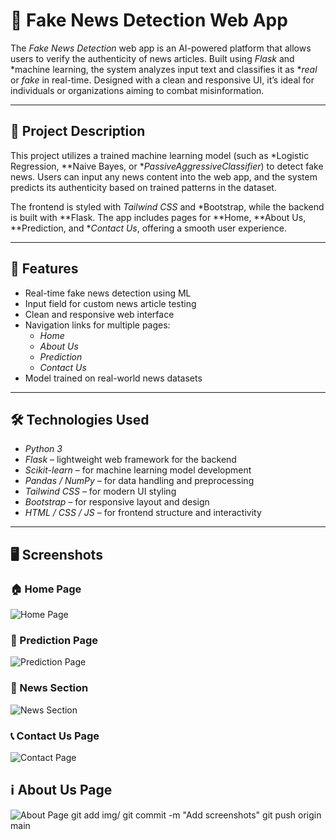 # 🧠 Fake News Detection Web App

The *Fake News Detection* web app is an AI-powered platform that allows users to verify the authenticity of news articles. Built using *Flask* and *machine learning, the system analyzes input text and classifies it as **real* or *fake* in real-time. Designed with a clean and responsive UI, it’s ideal for individuals or organizations aiming to combat misinformation.

---

## 📝 Project Description

This project utilizes a trained machine learning model (such as *Logistic Regression, **Naive Bayes, or **PassiveAggressiveClassifier*) to detect fake news. Users can input any news content into the web app, and the system predicts its authenticity based on trained patterns in the dataset.

The frontend is styled with *Tailwind CSS* and *Bootstrap, while the backend is built with **Flask. The app includes pages for **Home, **About Us, **Prediction, and **Contact Us*, offering a smooth user experience.

---


## 🧠 Features

- Real-time fake news detection using ML
- Input field for custom news article testing
- Clean and responsive web interface
- Navigation links for multiple pages:
  - *Home*
  - *About Us*
  - *Prediction*
  - *Contact Us*
- Model trained on real-world news datasets

---

## 🛠 Technologies Used

- *Python 3*
- *Flask* – lightweight web framework for the backend
- *Scikit-learn* – for machine learning model development
- *Pandas / NumPy* – for data handling and preprocessing
- *Tailwind CSS* – for modern UI styling
- *Bootstrap* – for responsive layout and design
- *HTML / CSS / JS* – for frontend structure and interactivity

---
## 🖥 Screenshots

### 🏠 Home Page  
![Home Page](Fake_news_detection_/img/home.png)

### 🤖 Prediction Page  
![Prediction Page](Fake_news_detection_/img/predict.png)

### 📰 News Section  
![News Section](Fake_news_detection_/img/news.png)

### 📞 Contact Us Page  
![Contact Page](Fake_news_detection_/img/contact.png)

## ℹ About Us Page  
![About Page](img/about.png)
git add img/
git commit -m "Add screenshots"
git push origin main

